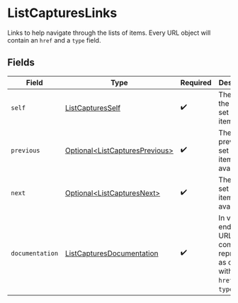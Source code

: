 # ListCapturesLinks

Links to help navigate through the lists of items. Every URL object will contain an `href` and a `type` field.


## Fields

| Field                                                                                      | Type                                                                                       | Required                                                                                   | Description                                                                                |
| ------------------------------------------------------------------------------------------ | ------------------------------------------------------------------------------------------ | ------------------------------------------------------------------------------------------ | ------------------------------------------------------------------------------------------ |
| `self`                                                                                     | [ListCapturesSelf](../../models/operations/ListCapturesSelf.md)                            | :heavy_check_mark:                                                                         | The URL to the current set of items.                                                       |
| `previous`                                                                                 | [Optional\<ListCapturesPrevious>](../../models/operations/ListCapturesPrevious.md)         | :heavy_check_mark:                                                                         | The previous set of items, if available.                                                   |
| `next`                                                                                     | [Optional\<ListCapturesNext>](../../models/operations/ListCapturesNext.md)                 | :heavy_check_mark:                                                                         | The next set of items, if available.                                                       |
| `documentation`                                                                            | [ListCapturesDocumentation](../../models/operations/ListCapturesDocumentation.md)          | :heavy_check_mark:                                                                         | In v2 endpoints, URLs are commonly represented as objects with an `href` and `type` field. |